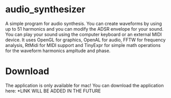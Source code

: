 # audio_synthesizer
A simple program for audio synthesis. You can create waveforms by using up to 51 harmonics and you can modify the ADSR envelope for your sound. You can play your sound using the computer keyboard or an external MIDI device.
It uses OpenGL for graphics, OpenAL for audio, FFTW for frequency analysis, RtMidi for MIDI support and TinyExpr for simple math operations for the waveform harmonics ampltude and phase.

# Download
The application is only available for mac!
You can download the application here: *LINK WILL BE ADDED IN THE FUTURE
